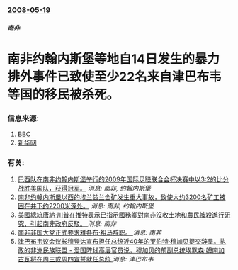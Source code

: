 ### [2008-05-19](/news/2008/05/19/index.md)

##### 南非
# 南非约翰内斯堡等地自14日发生的暴力排外事件已致使至少22名来自津巴布韦等国的移民被杀死。




### 信息来源:

1. [BBC](http://news.bbc.co.uk/2/hi/africa/7407914.stm)
2. [新华网](http://news.xinhuanet.com/newscenter/2008-05/19/content_8205234.htm)

### 有关:

1. [ 巴西队在南非约翰内斯堡举行的2009年国际足联联合会杯决赛中以3:2的比分战胜美国队，获得冠军。](/news/2009/06/28/巴西队在南非约翰内斯堡举行的2009年国际足联联合会杯决赛中以3-2的比分战胜美国队-获得冠军.md) _消息: 南非, 约翰内斯堡_
2. [南非约翰内斯堡以西的埃兰兹兰金矿发生重大事故，致使大约3200名矿工被困在井下约2200米深处。](/news/2007/10/3/南非约翰内斯堡以西的埃兰兹兰金矿发生重大事故-致使大约3200名矿工被困在井下约2200米深处.md) _消息: 南非, 约翰内斯堡_
3. [美國總統唐納·川普在推特表示已指示國務卿對南非沒收土地和農民被殺進行研究，引起南非政府反駁。 ](/news/2018/08/23/美國總統唐納-川普在推特表示已指示國務卿對南非沒收土地和農民被殺進行研究-引起南非政府反駁.md) _消息: 南非_
4. [ 南非非国大党正式要求雅各布·祖马辞职。 ](/news/2018/02/13/南非非国大党正式要求雅各布-祖马辞职.md) _消息: 南非_
5. [津巴布韦议会议长穆登达宣布担任总统近40年的罗伯特·穆加贝提交辞呈。执政的非洲民族联盟 - 爱国阵线高层官员说，穆加贝的前副总统埃默森·姆南加古瓦将在周三或周四宣誓就任总统 ](/news/2017/11/21/津巴布韦议会议长穆登达宣布担任总统近40年的罗伯特-穆加贝提交辞呈-执政的非洲民族联盟-爱国阵线高层官员说-穆加贝的.md) _消息: 津巴布韦_
